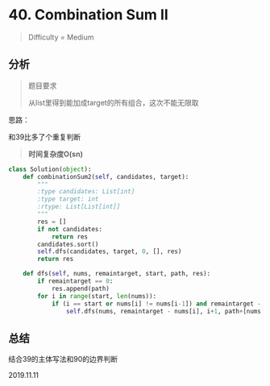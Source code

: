 # 40. Combination Sum II
> Difficulty = Medium

## 分析

> 题目要求
> 
> 从list里得到能加成target的所有组合，这次不能无限取

思路：

和39比多了个重复判断

> **时间复杂度O(sn)**

```python
class Solution(object):
    def combinationSum2(self, candidates, target):
        """
        :type candidates: List[int]
        :type target: int
        :rtype: List[List[int]]
        """
        res = []
        if not candidates:
            return res
        candidates.sort()
        self.dfs(candidates, target, 0, [], res)
        return res

    def dfs(self, nums, remaintarget, start, path, res):
        if remaintarget == 0:
            res.append(path)
        for i in range(start, len(nums)):
            if (i == start or nums[i] != nums[i-1]) and remaintarget - nums[i] >= 0:
                self.dfs(nums, remaintarget - nums[i], i+1, path+[nums[i]], res)
```

## 总结

结合39的主体写法和90的边界判断


2019.11.11